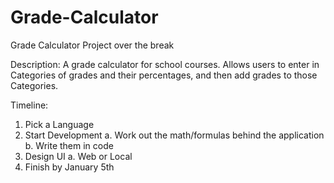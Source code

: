 # Grade-Calculator
Grade Calculator Project over the break

Description: A grade calculator for school courses. Allows users to enter in Categories 
of grades and their percentages, and then add grades to those Categories.

Timeline:
1. Pick a Language
2. Start Development
  a. Work out the math/formulas behind the application
  b. Write them in code
3. Design UI
  a. Web or Local
4. Finish by January 5th
